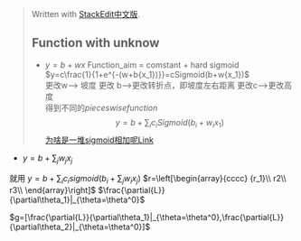 ﻿


> Written with [StackEdit中文版](https://stackedit.cn/).
> ## Function with unknow
> - $y=b+wx$
Function_aim = comstant + hard sigmoid  
$y=c\frac{1}{1+e^{-(w+b{x_1})}}=cSigmoid(b+w{x_1})$  
更改w--> 坡度 更改 b-->更改转折点，即坡度左右距离  更改c-->更改高度  
得到不同的$pieceswise function$ $$y=b+\sum_{i}{c_i}Sigmoid({b_i}+{w_i}{x_1})$$
[为啥是一堆sigmoid相加呢Link](https://www.bilibili.com/video/BV1Q5411u7n9?vd_source=768ef0b6c1470b68659147dbd2450358)
- $y=b+\sum_{j}{w_j}{x_j}$  
  
$\mbox{就用}\ y=b+\sum_{i}{c_i}sigmoid(b_i+\sum_{j}{w_i}{x_j})$
 $r=\left[\begin{array}{cccc}
  {r_1}\\
  r2\\
  r3\\
  \end{array}\right]$
    $\frac{\partial{L}}{\partial\theta_1}|_{\theta=\theta^0}$  
    
   $g=[\frac{\partial{L}}{\partial\theta_1}|_{\theta=\theta^0},\frac{\partial{L}}{\partial\theta_2}|_{\theta=\theta^0}]$
